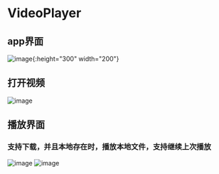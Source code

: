 # VideoPlayer
## app界面
![image](https://github.com/Chost233/VideoPlayer/raw/master/Screenshot_2017-05-21-20-48-59-931_com.pers.myc.v.png?raw=true){:height="300" width="200"}
## 打开视频
![image](https://github.com/Chost233/VideoPlayer/raw/master/Screenshot_2017-05-21-20-49-06-073_com.pers.myc.v.png?raw=true)	
## 播放界面
### 支持下载，并且本地存在时，播放本地文件，支持继续上次播放
![image](https://github.com/Chost233/VideoPlayer/raw/master/Screenshot_2017-05-21-20-49-23-103_com.pers.myc.v.png?raw=true)	
![image](https://github.com/Chost233/VideoPlayer/raw/master/Screenshot_2017-05-21-20-49-11-687_com.pers.myc.v.png?raw=true)	
